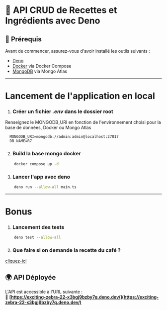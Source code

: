# 🚀 API CRUD de Recettes et Ingrédients avec Deno

## 🌟 Prérequis

Avant de commencer, assurez-vous d'avoir installé les outils suivants :

- [Deno](https://deno.land/)
- [Docker](https://www.docker.com/) via Docker Compose
- [MongoDB](https://www.mongodb.com/) via Mongo Atlas

---

# Lancement de l'application en local

1. ### Créer un fichier **_.env_** dans le dossier root

Renseignez le MONGODB_URI en fonction de l'environnement choisi pour la base de données, Docker ou Mongo Atlas

  ```
    MONGODB_URI=mongodb://admin:admin@localhost:27017
    DB_NAME=R7
  ```

2. ### Build la base mongo docker

``` bash
    docker compose up -d
```

3. ### Lancer l'app avec deno

``` bash
    deno run --allow-all main.ts
```

--- 

# Bonus

1. ### Lancement des tests

``` bash
    deno test --allow-all
```

2. ### Que faire si on demande la recette du café ?
[cliquez-ici](https://exciting-zebra-22-x3bgj9bzby7q.deno.dev/recipes/coffee)


## 🌍 API Déployée

L'API est accessible à l'URL suivante :  
🔗 **[https://exciting-zebra-22-x3bgj9bzby7q.deno.dev/](https://exciting-zebra-22-x3bgj9bzby7q.deno.dev/)**
